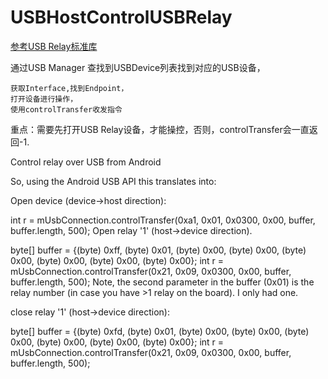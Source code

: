 # USBHostControlUSBRelay

[参考USB Relay标准库](https://github.com/pavel-a/usb-relay-hid/blob/master/lib/usb_relay_lib.c)

通过USB Manager 查找到USBDevice列表找到对应的USB设备，    
    
    获取Interface,找到Endpoint，
    打开设备进行操作，
    使用controlTransfer收发指令

重点：需要先打开USB Relay设备，才能操控，否则，controlTransfer会一直返回-1.


Control relay over USB from Android

So, using the Android USB API this translates into:

Open device (device->host direction):

int r = mUsbConnection.controlTransfer(0xa1, 0x01, 0x0300, 0x00, buffer, buffer.length, 500);
Open relay '1' (host->device direction).

byte[] buffer = {(byte) 0xff, (byte) 0x01, (byte) 0x00, (byte) 0x00, (byte) 0x00, (byte) 0x00, (byte) 0x00, (byte) 0x00};
int r = mUsbConnection.controlTransfer(0x21, 0x09, 0x0300, 0x00, buffer, buffer.length, 500);
Note, the second parameter in the buffer (0x01) is the relay number (in case you have >1 relay on the board). I only had one.

close relay '1' (host->device direction):

byte[] buffer = {(byte) 0xfd, (byte) 0x01, (byte) 0x00, (byte) 0x00, (byte) 0x00, (byte) 0x00, (byte) 0x00, (byte) 0x00};
int r = mUsbConnection.controlTransfer(0x21, 0x09, 0x0300, 0x00, buffer, buffer.length, 500);
